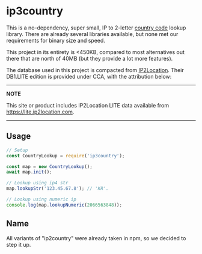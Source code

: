 # ip3country

This is a no-dependency, super small, IP to 2-letter [country code](https://en.wikipedia.org/wiki/ISO_3166-1_alpha-2) lookup library. There are already several libraries available, but none met our requirements for binary size and speed.

This project in its entirety is <450KB, compared to most alternatives out there that are north of 40MB (but they provide a lot more features).

The database used in this project is compacted from [IP2Location](https://lite.ip2location.com/database/ip-country). Their DB1.LITE edition is provided under CCA, with the attribution below:

---

**NOTE**

This site or product includes IP2Location LITE data available from <a href="https://lite.ip2location.com">https://lite.ip2location.com</a>.

---

## Usage

```js
// Setup
const CountryLookup = require('ip3country');

const map = new CountryLookup();
await map.init();

// Lookup using ip4 str
map.lookupStr('123.45.67.8'); // 'KR'.

// Lookup using numeric ip
console.log(map.lookupNumeric(2066563848));
```

## Name

All variants of "ip2country" were already taken in npm, so we decided to step it up.
